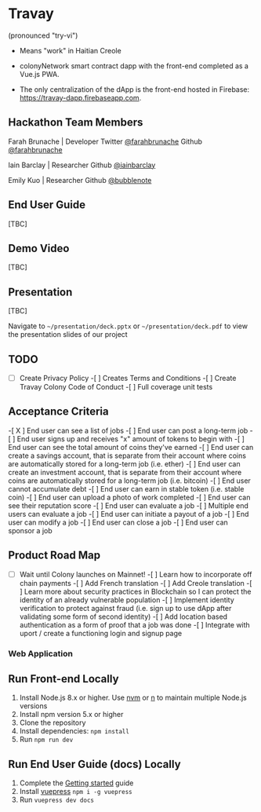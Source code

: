 # Travay

(pronounced "try-vi")

- Means "work" in Haitian Creole

- colonyNetwork smart contract dapp with the front-end completed as a Vue.js PWA.

- The only centralization of the dApp is the front-end hosted in Firebase: https://travay-dapp.firebaseapp.com.

## Hackathon Team Members

Farah Brunache | Developer
Twitter [@farahbrunache](www.github.com/farahbrunache)
Github [@farahbrunache](www.twitter.com/farahbrunache)

Iain Barclay | Researcher
Github [@iainbarclay](www.github.com/iainbarclay)

Emily Kuo | Researcher
Github [@bubblenote](www.github.com/bubblenote)

## End User Guide

[TBC]

## Demo Video

[TBC]

## Presentation

[TBC]

Navigate to `~/presentation/deck.pptx` or `~/presentation/deck.pdf` to view the presentation slides of our project

## TODO

-[ ] Create Privacy Policy -[ ] Creates Terms and Conditions -[ ] Create Travay Colony Code of Conduct -[ ] Full coverage unit tests

## Acceptance Criteria

-[ X ] End user can see a list of jobs -[ ] End user can post a long-term job -[ ] End user signs up and receives "x" amount of tokens to begin with -[ ] End user can see the total amount of coins they've earned -[ ] End user can create a savings account, that is separate from their account where coins are automatically stored for a long-term job (i.e. ether) -[ ] End user can create an investment account, that is separate from their account where coins are automatically stored for a long-term job (i.e. bitcoin) -[ ] End user cannot accumulate debt -[ ] End user can earn in stable token (i.e. stable coin) -[ ] End user can upload a photo of work completed -[ ] End user can see their reputation score -[ ] End user can evaluate a job -[ ] Multiple end users can evaluate a job -[ ] End user can initiate a payout of a job -[ ] End user can modify a job -[ ] End user can close a job -[ ] End user can sponsor a job

## Product Road Map

-[ ] Wait until Colony launches on Mainnet! -[ ] Learn how to incorporate off chain payments -[ ] Add French translation -[ ] Add Creole translation -[ ] Learn more about security practices in Blockchain so I can protect the identity of an already vulnerable population -[ ] Implement identity verification to protect against fraud (i.e. sign up to use dApp after validating some form of second identity) -[ ] Add location based authentication as a form of proof that a job was done -[ ] Integrate with uport / create a functioning login and signup page

### Web Application

## Run Front-end Locally

1.  Install Node.js 8.x or higher. Use [nvm](https://github.com/creationix/nvm) or [n](https://github.com/tj/n) to maintain multiple Node.js versions
2.  Install npm version 5.x or higher
3.  Clone the repository
4.  Install dependencies: `npm install`
5.  Run `npm run dev`

## Run End User Guide (docs) Locally

1.  Complete the [Getting started](#getting-started) guide
2.  Install [vuepress](https://vuepress.vuejs.org/) `npm i -g vuepress`
3.  Run `vuepress dev docs`

